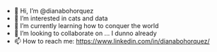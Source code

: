 - 👋 Hi, I’m @dianabohorquez
- 👀 I’m interested in cats and data
- 🌱 I’m currently learning how to conquer the world
- 💞️ I’m looking to collaborate on ... I dunno already
- 📫 How to reach me: https://www.linkedin.com/in/dianabohorquez/

<!---
dianabohorquez/dianabohorquez is a ✨ special ✨ repository because its `README.md` (this file) appears on your GitHub profile.
You can click the Preview link to take a look at your changes.
--->
